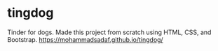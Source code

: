 # tingdog
Tinder for dogs. Made this project from scratch using HTML, CSS, and Bootstrap.
 https://mohammadsadaf.github.io/tingdog/ 
